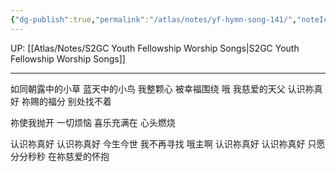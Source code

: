```yaml
---
{"dg-publish":true,"permalink":"/atlas/notes/yf-hymn-song-141/","noteIcon":""}
---
```


UP: [[Atlas/Notes/S2GC Youth Fellowship Worship Songs\|S2GC Youth Fellowship Worship Songs]]

---

如同朝露中的小草 蓝天中的小鸟
我整颗心 被幸福围绕
哦 我慈爱的天父 认识祢真好
祢赐的福分 别处找不着

祢使我抛开 一切烦恼
喜乐充满在 心头燃烧

认识祢真好 认识祢真好
今生今世 我不再寻找
哦主啊 认识祢真好 认识祢真好
只愿分分秒秒
在祢慈爱的怀抱
